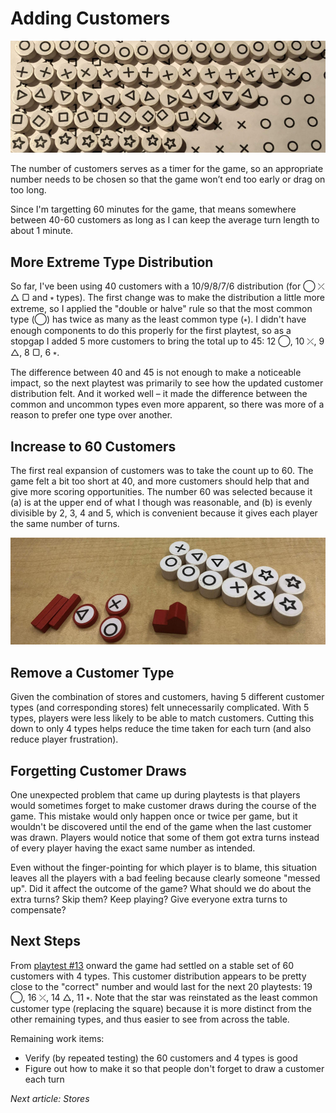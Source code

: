 # Adding Customers

<a href="../playtests/images/pt09/pt09-0685.jpg"><img src="images/pt09-0685-crop.jpg" /></a>

The number of customers serves as a timer for the game, so an appropriate number needs to be chosen so that the game won’t end too early or drag on too long.

Since I'm targetting 60 minutes for the game, that means somewhere between 40-60 customers as long as I can keep the average turn length to about 1 minute.

## More Extreme Type Distribution

So far, I've been using 40 customers with a 10/9/8/7/6 distribution (for ◯ ⤫ △ ▢ and ⭒ types). The first change was to make the distribution a little more extreme, so I applied the "double or halve" rule so that the most common type (◯) has twice as many as the least common type (⭒). I didn't have enough components to do this properly for the first playtest, so as a stopgap I added 5 more customers to bring the total up to 45: 12 ◯, 10 ⤫, 9 △, 8 ▢, 6 ⭒.

The difference between 40 and 45 is not enough to make a noticeable impact, so the next playtest was primarily to see how the updated customer distribution felt. And it worked well – it made the difference between the common and uncommon types even more apparent, so there was more of a reason to prefer one type over another.

## Increase to 60 Customers

The first real expansion of customers was to take the count up to 60. The game felt a bit too short at 40, and more customers should help that and give more scoring opportunities. The number 60 was selected because it (a) is at the upper end of what I though was reasonable, and (b) is evenly divisible by 2, 3, 4 and 5, which is convenient because it gives each player the same number of turns.

<a href="../playtests/images/pt13/pt13-0707.jpg"><img src="images/pt13-0707-crop.jpg" /></a>

## Remove a Customer Type

Given the combination of stores and customers, having 5 different customer types (and corresponding stores) felt unnecessarily complicated. With 5 types, players were less likely to be able to match customers. Cutting this down to only 4 types helps reduce the time taken for each turn (and also reduce player frustration).

## Forgetting Customer Draws

One unexpected problem that came up during playtests is that players would sometimes forget to make customer draws during the course of the game. This mistake would only happen once or twice per game, but it wouldn't be discovered until the end of the game when the last customer was drawn. Players would notice that some of them got extra turns instead of every player having the exact same number as intended.

Even without the finger-pointing for which player is to blame, this situation leaves all the players with a bad feeling because clearly someone "messed up". Did it affect the outcome of the game? What should we do about the extra turns? Skip them? Keep playing? Give everyone extra turns to compensate?

## Next Steps

From [playtest #13](../playtests/2018-09-17-playtest-13.md) onward the game had settled on a stable set of 60 customers with 4 types. This customer distribution appears to be pretty close to the "correct" number and would last for the next 20 playtests: 19 ◯, 16 ⤫, 14 △, 11 ⭒. Note that the star was reinstated as the least common customer type (replacing the square) because it is more distinct from the other remaining types, and thus easier to see from across the table.

Remaining work items:

* Verify (by repeated testing) the 60 customers and 4 types is good
* Figure out how to make it so that people don't forget to draw a customer each turn

_Next article: Stores_

